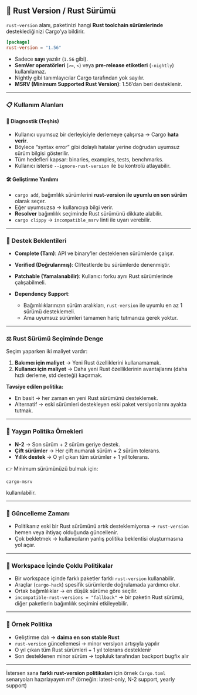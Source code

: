 ## 🦀 Rust Version / Rust Sürümü

`rust-version` alanı, paketinizi hangi **Rust toolchain sürümlerinde** desteklediğinizi Cargo’ya bildirir.

```toml
[package]
rust-version = "1.56"
```

* Sadece **sayı** yazılır (`1.56` gibi).
* **SemVer operatörleri** (`>=`, `<`) veya **pre-release etiketleri** (`-nightly`) kullanılamaz.
* Nightly gibi tanımlayıcılar Cargo tarafından yok sayılır.
* **MSRV (Minimum Supported Rust Version)**: 1.56’dan beri desteklenir.

---

### 📋 Kullanım Alanları

#### 🔎 Diagnostik (Teşhis)

* Kullanıcı uyumsuz bir derleyiciyle derlemeye çalışırsa → Cargo **hata verir**.
* Böylece “syntax error” gibi dolaylı hatalar yerine doğrudan uyumsuz sürüm bilgisi gösterilir.
* Tüm hedefleri kapsar: binaries, examples, tests, benchmarks.
* Kullanıcı isterse `--ignore-rust-version` ile bu kontrolü atlayabilir.

#### 🛠️ Geliştirme Yardımı

* `cargo add`, bağımlılık sürümlerini **rust-version ile uyumlu en son sürüm** olarak seçer.
* Eğer uyumsuzsa → kullanıcıya bilgi verir.
* **Resolver** bağımlılık seçiminde Rust sürümünü dikkate alabilir.
* `cargo clippy` → `incompatible_msrv` linti ile uyarı verebilir.

---

### 🤝 Destek Beklentileri

* **Complete (Tam)**: API ve binary’ler desteklenen sürümlerde çalışır.
* **Verified (Doğrulanmış)**: CI/testlerde bu sürümlerde denenmiştir.
* **Patchable (Yamalanabilir)**: Kullanıcı forku aynı Rust sürümlerinde çalışabilmeli.
* **Dependency Support**:

  * Bağımlılıklarınızın sürüm aralıkları, `rust-version` ile uyumlu en az 1 sürümü desteklemeli.
  * Ama uyumsuz sürümleri tamamen hariç tutmanıza gerek yoktur.

---

### ⚖️ Rust Sürümü Seçiminde Denge

Seçim yaparken iki maliyet vardır:

1. **Bakımcı için maliyet** → Yeni Rust özelliklerini kullanamamak.
2. **Kullanıcı için maliyet** → Daha yeni Rust özelliklerinin avantajlarını (daha hızlı derleme, std desteği) kaçırmak.

**Tavsiye edilen politika:**

* En basit → her zaman en yeni Rust sürümünü desteklemek.
* Alternatif → eski sürümleri destekleyen eski paket versiyonlarını ayakta tutmak.

---

### 📅 Yaygın Politika Örnekleri

* **N-2** → Son sürüm + 2 sürüm geriye destek.
* **Çift sürümler** → Her çift numaralı sürüm + 2 sürüm tolerans.
* **Yıllık destek** → O yıl çıkan tüm sürümler + 1 yıl tolerans.

👉 Minimum sürümünüzü bulmak için:

```
cargo-msrv
```

kullanılabilir.

---

### 🔄 Güncelleme Zamanı

* Politikanız eski bir Rust sürümünü artık desteklemiyorsa → `rust-version` hemen veya ihtiyaç olduğunda güncellenir.
* Çok bekletmek → kullanıcıların yanlış politika beklentisi oluşturmasına yol açar.

---

### 🧩 Workspace İçinde Çoklu Politikalar

* Bir workspace içinde farklı paketler farklı `rust-version` kullanabilir.
* Araçlar (`cargo-hack`) spesifik sürümlerde doğrulamada yardımcı olur.
* Ortak bağımlılıklar → en düşük sürüme göre seçilir.
* `incompatible-rust-versions = "fallback"` → bir paketin Rust sürümü, diğer paketlerin bağımlılık seçimini etkileyebilir.

---

### 📌 Örnek Politika

* Geliştirme dalı → **daima en son stable Rust**
* `rust-version` güncellemesi → minor versiyon artışıyla yapılır
* O yıl çıkan tüm Rust sürümleri + 1 yıl tolerans desteklenir
* Son desteklenen minor sürüm → topluluk tarafından backport bugfix alır

---

İstersen sana **farklı rust-version politikaları** için örnek `Cargo.toml` senaryoları hazırlayayım mı? (örneğin: latest-only, N-2 support, yearly support)
